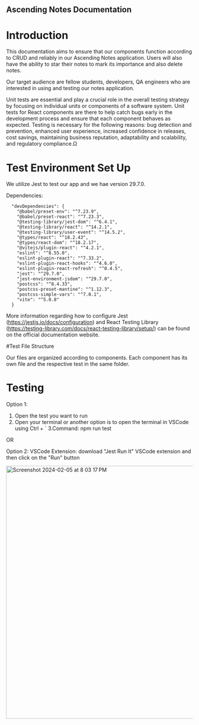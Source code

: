 ## Ascending Notes Documentation

# Introduction

This documentation aims to ensure that our components function according to CRUD and reliably in our Ascending Notes application. Users will also have the ability to star their notes to mark its importance and also delete notes.

Our target audience are fellow students, developers, QA engineers who are interested in using and testing our notes application. 

Unit tests are essential and play a crucial role in the overall testing strategy by focusing on individual units or components of a software system. Unit tests for React components are there to help catch bugs early in the development process and ensure that each component behaves as expected. Testing is necessary for the following reasons: bug detection and prevention, enhanced user experience, increased confidence in releases, cost savings, maintaining business reputation, adaptability and scalability, and regulatory compliance.Ω

# Test Environment Set Up

We utilize Jest to test our app and we hae version 29.7.0.

Dependencies:

      "devDependencies": {
        "@babel/preset-env": "^7.23.9",
        "@babel/preset-react": "^7.23.3",
        "@testing-library/jest-dom": "^6.4.1",
        "@testing-library/react": "^14.2.1",
        "@testing-library/user-event": "^14.5.2",
        "@types/react": "^18.2.43",
        "@types/react-dom": "^18.2.17",
        "@vitejs/plugin-react": "^4.2.1",
        "eslint": "^8.55.0",
        "eslint-plugin-react": "^7.33.2",
        "eslint-plugin-react-hooks": "^4.6.0",
        "eslint-plugin-react-refresh": "^0.4.5",
        "jest": "^29.7.0",
        "jest-environment-jsdom": "^29.7.0",
        "postcss": "^8.4.33",
        "postcss-preset-mantine": "^1.12.3",
        "postcss-simple-vars": "^7.0.1",
        "vite": "^5.0.8"
      }

More information regarding how to configure Jest (https://jestjs.io/docs/configuration) and React Testing Library (https://testing-library.com/docs/react-testing-library/setup/) can be found on the official documentation website. 

#Test File Structure

Our files are organized according to components. Each component has its own file and the respective test in the same folder.

# Testing

Option 1: 
1. Open the test you want to run
2. Open your terminal or another option is to open the terminal in VSCode using Ctrl + `
3.Command: npm run test 

OR 

Option 2:
VSCode Extension: download "Jest Run It" VSCode extension and then click on the "Run" button 

<img width="683" alt="Screenshot 2024-02-05 at 8 03 17 PM" src="https://github.com/manderscode/Ascending_Notes/assets/102008028/65c49c8f-d81a-40cf-97c3-aa3401aed3cc">
















